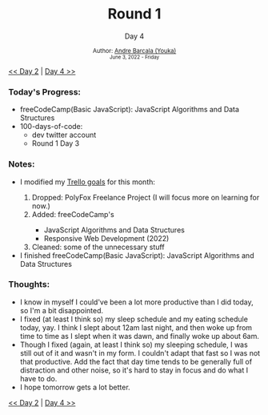 <div align="center">
  <h1>Round 1</h1>
  <p>Day 4</p>

  <sub>
    Author: <a href='https://github.com/yrnmsk'>Andre Barcala (Youka)</a><br />
    <small> June 3, 2022 - Friday </small>
  </sub>
</div>

[<< Day 2](day02.md) | [Day 4 >>](day04.md)

### Today's Progress:

- freeCodeCamp(Basic JavaScript): JavaScript Algorithms and Data Structures
- 100-days-of-code:
  - dev twitter account
  - Round 1 Day 3

### Notes:

<ul>
  <li>I modified my <a href='https://trello.com/c/ePbxycq5/20-june' target='_blank'>Trello goals</a> for this month:</li>
  <ol>
    <li>Dropped: PolyFox Freelance Project (I will focus more on learning for now.)</li>
    <li>Added: freeCodeCamp's</li>
    <ul>
      <li>JavaScript Algorithms and Data Structures</li>
      <li>Responsive Web Development (2022)</li>
    </ul>
    <li>Cleaned: some of the unnecessary stuff</li>
  </ol>
  <li>I finished freeCodeCamp(Basic JavaScript): JavaScript Algorithms and Data Structures</li>
</ul>

### Thoughts:

- I know in myself I could've been a lot more productive than I did today, so I'm a bit disappointed.
- I fixed (at least I think so) my sleep schedule and my eating schedule today, yay. I think I slept about 12am last night, and then woke up from time to time as I slept when it was dawn, and finally woke up about 6am.
- Though I fixed (again, at least I think so) my sleeping schedule, I was still out of it and wasn't in my form. I couldn't adapt that fast so I was not that productive. Add the fact that day time tends to be generally full of distraction and other noise, so it's hard to stay in focus and do what I have to do.
- I hope tomorrow gets a lot better.

[<< Day 2](day02.md) | [Day 4 >>](day04.md)
